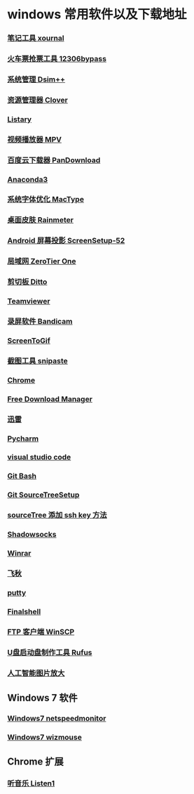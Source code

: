 # windows 常用软件以及下载地址
### [笔记工具 xournal](http://xournal.sourceforge.net/)
### [火车票抢票工具 12306bypass](http://www.12306bypass.com/)
### [系统管理 Dsim++](https://www.chuyu.me/zh-Hans/)
### [资源管理器 Clover](https://github.com/yyxyz/OSOperateSkills/blob/master/OS_Windows/Clover/Clover%2Bv3.4.0%2B%E5%8E%BB%E5%B9%BF%E5%91%8A%E7%BB%BF%E8%89%B2%E7%89%88.7z)
### [Listary](http://www.listary.com/)
### [视频播放器 MPV](https://mpv.io/installation/)
### [百度云下载器 PanDownload](https://github.com/cherryljr/PanDownload)
### [Anaconda3](https://www.anaconda.com/download/)
### [系统字体优化 MacType](http://www.mactype.net/)
### [桌面皮肤 Rainmeter](http://rainmeter.cn/cms/)
### [Android 屏幕投影 ScreenSetup-52](https://github.com/yyxyz/OSOperateSkills/blob/master/OS_Windows/ScreenSetup/ScreenSetup-52.exe)
### [局域网 ZeroTier One](https://www.zerotier.com/)
### [剪切板 Ditto](http://ditto-cp.sourceforge.net/)
### [Teamviewer](https://www.teamviewer.com/zhCN/)
### [录屏软件 Bandicam](https://github.com/yyxyz/OSOperateSkills/blob/master/OS_Windows/Bandicam/Bandicam.rar)
### [ScreenToGif](http://www.screentogif.com/?l=zh_cn)
### [截图工具 snipaste](https://www.snipaste.com/)
### [Chrome](https://github.com/yyxyz/OSOperateSkills/blob/master/OS_Windows/chrome/62.0.3202.89_chrome_installer_x64.zip)
### [Free Download Manager](https://www.freedownloadmanager.org/)
### [迅雷](https://github.com/yyxyz/OSOperateSkills/blob/master/OS_Windows/Thunder/ThunderSpeed_7.10.34.360.exe)
### [Pycharm](https://www.jetbrains.com/pycharm/)
### [visual studio code](https://code.visualstudio.com/)
### [Git Bash](http://gitforwindows.org/)
### [Git SourceTreeSetup](https://www.sourcetreeapp.com/)
### [sourceTree 添加 ssh key 方法](http://blog.csdn.net/tengdazhang770960436/article/details/54171911)
### [Shadowsocks](https://github.com/yyxyz/OSOperateSkills/blob/master/OS_Windows/Shadowsocks/Shadowsocks.exe)
### [Winrar](https://github.com/yyxyz/OSOperateSkills/blob/master/OS_Windows/Winrar/WinRAR_5.50_x64_SC.exe)
### [飞秋](https://github.com/yyxyz/OSOperateSkills/blob/master/OS_Windows/feiqiu/FeiQ.1060559168.exe)

### [putty](http://www.putty.org/)
### [Finalshell](http://www.hostbuf.com/t/988.html)
### [FTP 客户端 WinSCP](https://winscp.net/eng/docs/lang:chs)
### [U盘启动盘制作工具 Rufus](http://rufus.akeo.ie/?locale=zh_CN)
### [人工智能图片放大 ](http://bigjpg.com/)

## Windows 7 软件
### [Windows7 netspeedmonitor](https://netspeedmonitor64.en.softonic.com/?ex=BB-39.2)
### [Windows7 wizmouse](http://antibody-software.com/web/software/software/wizmouse-makes-your-mouse-wheel-work-on-the-window-under-the-mouse/)

## Chrome 扩展
### [听音乐 Listen1](https://github.com/listen1/listen1_chrome_extension)
